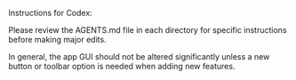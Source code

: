 Instructions for Codex: 

Please review the AGENTS.md file in each directory for specific instructions
before making major edits. 

In general, the app GUI should not be altered significantly unless a new button or
toolbar option is needed when adding new features.